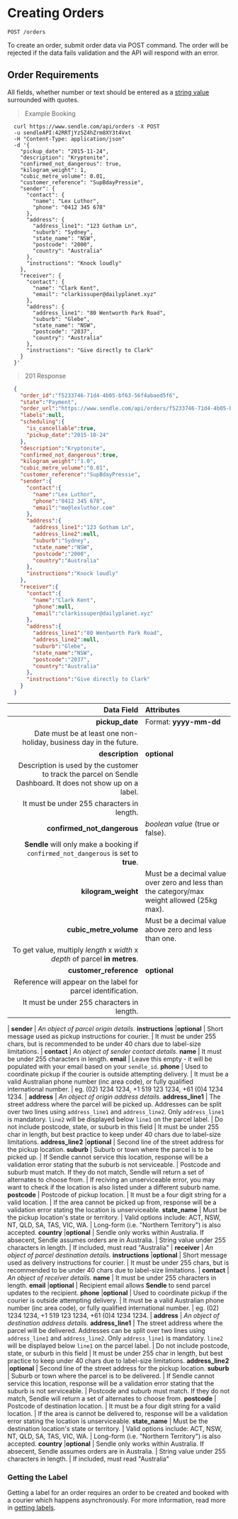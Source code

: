 # Creating Orders

`POST /orders`

To create an order, submit order data via POST command. The order will be rejected if the data fails validation and the API will respond with an error.

## Order Requirements
All fields, whether number or text should be entered as a [string value](http://www.json.org/) surrounded with quotes.
> Example Booking

```shell
  curl https://www.sendle.com/api/orders -X POST
  -u sendleAPI:42RRTjYz5Z4hZrm8XY3t4Vxt
  -H "Content-Type: application/json"
  -d '{
    "pickup_date": "2015-11-24",
    "description": "Kryptonite",
    "confirmed_not_dangerous": true,
    "kilogram_weight": 1,
    "cubic_metre_volume": 0.01,
    "customer_reference": "SupBdayPressie",
    "sender": {
      "contact": {
        "name": "Lex Luthor",
        "phone": "0412 345 678"
      },
      "address": {
        "address_line1": "123 Gotham Ln",
        "suburb": "Sydney",
        "state_name": "NSW",
        "postcode": "2000",
        "country": "Australia"
      },
      "instructions": "Knock loudly"
    },
    "receiver": {
      "contact": {
        "name": "Clark Kent",
        "email": "clarkissuper@dailyplanet.xyz"
      },
      "address": {
        "address_line1": "80 Wentworth Park Road",
        "suburb": "Glebe",
        "state_name": "NSW",
        "postcode": "2037",
        "country": "Australia"
      },
      "instructions": "Give directly to Clark"
    }
  }'
```

> 201 Response

```json
  {
    "order_id":"f5233746-71d4-4b05-bf63-56f4abaed5f6",
    "state":"Payment",
    "order_url":"https://www.sendle.com/api/orders/f5233746-71d4-4b05-bf63-56f4abaed5f6",
    "labels":null,
    "scheduling":{
      "is_cancellable":true,
      "pickup_date":"2015-10-24"
    },
    "description":"Kryptonite",
    "confirmed_not_dangerous":true,
    "kilogram_weight":"1.0",
    "cubic_metre_volume":"0.01",
    "customer_reference":"SupBdayPressie",
    "sender":{
      "contact":{
        "name":"Lex Luthor",
        "phone":"0412 345 678",
        "email":"me@lexluthor.com"
      },
      "address":{
        "address_line1":"123 Gotham Ln",
        "address_line2":null,
        "suburb":"Sydney",
        "state_name":"NSW",
        "postcode":"2000",
        "country":"Australia"
      },
      "instructions":"Knock loudly"
    },
    "receiver":{
      "contact":{
        "name":"Clark Kent",
        "phone":null,
        "email":"clarkissuper@dailyplanet.xyz"
      },
      "address":{
        "address_line1":"80 Wentworth Park Road",
        "address_line2":null,
        "suburb":"Glebe",
        "state_name":"NSW",
        "postcode":"2037",
        "country":"Australia"
      },
      "instructions":"Give directly to Clark"
    }
  }
```
| Data Field | Attributes |
|-----------:|:-----------|
**pickup_date** | Format: **yyyy-mm-dd** 
 | Date must be at least one non-holiday, business day in the future.
**description** |**optional**
 | Description is used by the customer to track the parcel on Sendle Dashboard. It does not show up on a label.
 | It must be under 255 characters in length.
**confirmed_not_dangerous** | *boolean value* (true or false).
 | **Sendle** will only make a booking if `confirmed_not_dangerous` is set to **true**.
**kilogram_weight** | Must be a decimal value over zero and less than the category/max weight allowed (25kg max).
**cubic_metre_volume** | Must be a decimal value above zero and less than one.
 | To get value, multiply *length* x *width* x *depth* of parcel **in metres**.
**customer_reference** |**optional**
 | Reference will appear on the label for parcel identification.
 | It must be under 255 characters in length.
 |
**sender** | *An object of parcel origin details.*
**instructions** |**optional**
 | Short message used as pickup instructions for courier.
 | It must be under 255 chars, but is recommended to be under 40 chars due to label-size limitations.
 |
**contact** | *An object of sender contact details.*
**name** | It must be under 255 characters in length.
**email** | Leave this empty - it will be populated with your email based on your `sendle_id`.
**phone** | Used to coordinate pickup if the courier is outside attempting delivery.
 | It must be a valid Australian phone number (inc area code), or fully qualified international number.
 | eg. (02) 1234 1234, +1 519 123 1234, +61 (0)4 1234 1234.
 |
**address** | *An object of origin address details.*
**address_line1** | The street address where the parcel will be picked up. Addresses can be split over two lines using `address_line1` and `address_line2`. Only `address_line1` is mandatory. `line2` will be displayed below `line1` on the parcel label.
 | Do not include postcode, state, or suburb in this field
 | It must be under 255 char in length, but best practice to keep under 40 chars due to label-size limitations.
**address_line2** |**optional**
 | Second line of the street address for the pickup location.
**suburb** | Suburb or town where the parcel is to be picked up.
 | If Sendle cannot service this location, response will be a validation error stating that the suburb is not serviceable.
 | Postcode and suburb must match. If they do not match, Sendle will return a set of alternates to choose from.
 | If reciving an unserviceable error, you may want to check if the location is also listed under a different suburb name.
**postcode** | Postcode of pickup location.
 | It must be a four digit string for a valid location.
 | If the area cannot be picked up from, response will be a validation error stating the location is unserviceable.
**state_name** | Must be the pickup location's state or territory.
 | Valid options include: ACT, NSW, NT, QLD, SA, TAS, VIC, WA.
 | Long-form (i.e. "Northern Territory") is also accepted.
**country** |**optional**
 | Sendle only works within Australia. If absecent, Sendle assumes orders are in Australia.
 | String value under 255 characters in length.
 | If included, must read "Australia"
 |
**receiver** | *An object of parcel destination details.*
**instructions** |**optional**
 | Short message used as delivery instructions for courier.
 | It must be under 255 chars, but is recommended to be under 40 chars due to label-size limitations.
 |
**contact** | *An object of receiver details.*
**name** | It must be under 255 characters in length.
**email** |**optional**
 | Recipient email allows **Sendle** to send parcel updates to the recipient.
**phone** |**optional**
 | Used to coordinate pickup if the courier is outside attempting delivery.
 | It must be a valid Australian phone number (inc area code), or fully qualified international number.
 | eg. (02) 1234 1234, +1 519 123 1234, +61 (0)4 1234 1234.
 |
**address** | *An object of destination address details.*
**address_line1** | The street address where the parcel will be delivered. Addresses can be split over two lines using `address_line1` and `address_line2`. Only `address_line1` is mandatory. `line2` will be displayed below `line1` on the parcel label.
 | Do not include postcode, state, or suburb in this field
 | It must be under 255 char in length, but best practice to keep under 40 chars due to label-size limitations.
**address_line2** |**optional**
 | Second line of the street address for the pickup location.
**suburb** | Suburb or town where the parcel is to be delivered.
 | If Sendle cannot service this location, response will be a validation error stating that the suburb is not serviceable.
 | Postcode and suburb must match. If they do not match, Sendle will return a set of alternates to choose from.
**postcode** | Postcode of destination location.
 | It must be a four digit string for a valid location.
 | If the area is cannot be delivered to, response will be a validation error stating the location is unserviceable.
**state_name** | Must be the destination location's state or territory.
 | Valid options include: ACT, NSW, NT, QLD, SA, TAS, VIC, WA.
 | Long-form (i.e. "Northern Territory") is also accepted.
**country** |**optional**
 | Sendle only works within Australia. If absecent, Sendle assumes orders are in Australia.
 | String value under 255 characters in length.
 | If included, must read "Australia"


### Getting the Label

Getting a label for an order requires an order to be created and booked with a courier which happens asynchronously. For more information, read more in [getting labels](#getting-lables).
